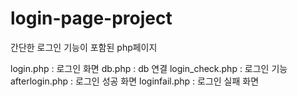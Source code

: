 # login-page-project
간단한 로그인 기능이 포함된 php페이지

login.php : 로그인 화면
db.php : db 연결
login_check.php : 로그인 기능
afterlogin.php : 로그인 성공 화면
loginfail.php : 로그인 실패 화면
